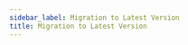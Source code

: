 ```yaml
---
sidebar_label: Migration to Latest Version
title: Migration to Latest Version
---      
```


<!-- todo -->